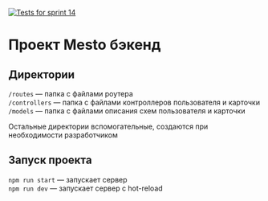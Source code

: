 [![Tests for sprint 14](https://github.com/DmitriyLvov/express-mesto-gha/actions/workflows/tests-14-sprint.yml/badge.svg)](https://github.com/DmitriyLvov/express-mesto-gha/actions/workflows/tests-14-sprint.yml)

# Проект Mesto бэкенд

## Директории

`/routes` — папка с файлами роутера  
`/controllers` — папка с файлами контроллеров пользователя и карточки  
`/models` — папка с файлами описания схем пользователя и карточки

Остальные директории вспомогательные, создаются при необходимости разработчиком

## Запуск проекта

`npm run start` — запускает сервер  
`npm run dev` — запускает сервер с hot-reload
